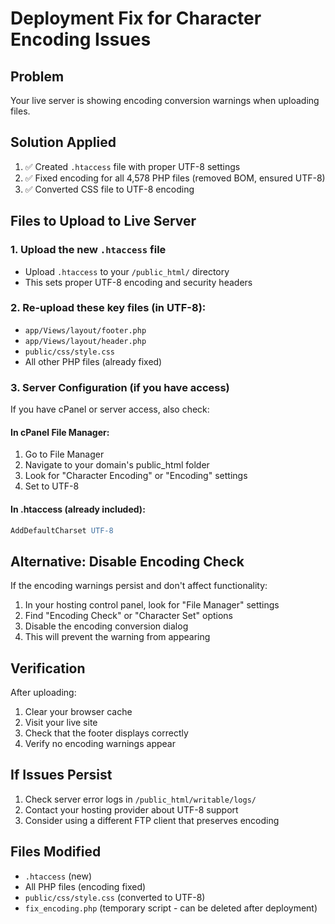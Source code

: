 # Deployment Fix for Character Encoding Issues

## Problem
Your live server is showing encoding conversion warnings when uploading files.

## Solution Applied
1. ✅ Created `.htaccess` file with proper UTF-8 settings
2. ✅ Fixed encoding for all 4,578 PHP files (removed BOM, ensured UTF-8)
3. ✅ Converted CSS file to UTF-8 encoding

## Files to Upload to Live Server

### 1. Upload the new `.htaccess` file
- Upload `.htaccess` to your `/public_html/` directory
- This sets proper UTF-8 encoding and security headers

### 2. Re-upload these key files (in UTF-8):
- `app/Views/layout/footer.php`
- `app/Views/layout/header.php` 
- `public/css/style.css`
- All other PHP files (already fixed)

### 3. Server Configuration (if you have access)

If you have cPanel or server access, also check:

#### In cPanel File Manager:
1. Go to File Manager
2. Navigate to your domain's public_html folder
3. Look for "Character Encoding" or "Encoding" settings
4. Set to UTF-8

#### In .htaccess (already included):
```apache
AddDefaultCharset UTF-8
```

## Alternative: Disable Encoding Check

If the encoding warnings persist and don't affect functionality:

1. In your hosting control panel, look for "File Manager" settings
2. Find "Encoding Check" or "Character Set" options
3. Disable the encoding conversion dialog
4. This will prevent the warning from appearing

## Verification

After uploading:
1. Clear your browser cache
2. Visit your live site
3. Check that the footer displays correctly
4. Verify no encoding warnings appear

## If Issues Persist

1. Check server error logs in `/public_html/writable/logs/`
2. Contact your hosting provider about UTF-8 support
3. Consider using a different FTP client that preserves encoding

## Files Modified
- `.htaccess` (new)
- All PHP files (encoding fixed)
- `public/css/style.css` (converted to UTF-8)
- `fix_encoding.php` (temporary script - can be deleted after deployment)
